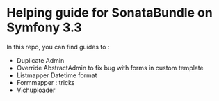 # Helping guide for SonataBundle on Symfony 3.3 

In this repo, you can find guides to :
* Duplicate Admin
* Override AbstractAdmin to fix bug with forms in custom template 
* Listmapper Datetime format
* Formmapper : tricks
* Vichuploader
